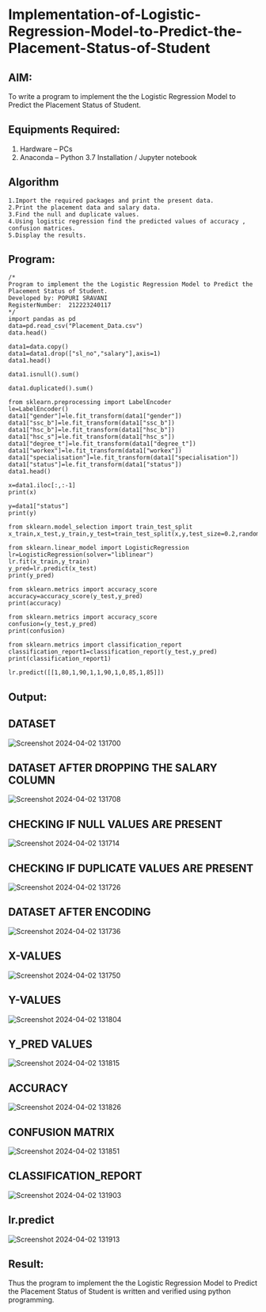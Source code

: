 # Implementation-of-Logistic-Regression-Model-to-Predict-the-Placement-Status-of-Student

## AIM:
To write a program to implement the the Logistic Regression Model to Predict the Placement Status of Student.

## Equipments Required:
1. Hardware – PCs
2. Anaconda – Python 3.7 Installation / Jupyter notebook

## Algorithm
```
1.Import the required packages and print the present data.
2.Print the placement data and salary data.
3.Find the null and duplicate values.
4.Using logistic regression find the predicted values of accuracy , confusion matrices.
5.Display the results.
```

## Program:
```
/*
Program to implement the the Logistic Regression Model to Predict the Placement Status of Student.
Developed by: POPURI SRAVANI
RegisterNumber:  212223240117
*/
import pandas as pd
data=pd.read_csv("Placement_Data.csv")
data.head()

data1=data.copy()
data1=data1.drop(["sl_no","salary"],axis=1)
data1.head()

data1.isnull().sum()

data1.duplicated().sum()

from sklearn.preprocessing import LabelEncoder
le=LabelEncoder()
data1["gender"]=le.fit_transform(data1["gender"])
data1["ssc_b"]=le.fit_transform(data1["ssc_b"])
data1["hsc_b"]=le.fit_transform(data1["hsc_b"])
data1["hsc_s"]=le.fit_transform(data1["hsc_s"])
data1["degree_t"]=le.fit_transform(data1["degree_t"])
data1["workex"]=le.fit_transform(data1["workex"])
data1["specialisation"]=le.fit_transform(data1["specialisation"])
data1["status"]=le.fit_transform(data1["status"])
data1.head()

x=data1.iloc[:,:-1]
print(x)

y=data1["status"]
print(y)

from sklearn.model_selection import train_test_split
x_train,x_test,y_train,y_test=train_test_split(x,y,test_size=0.2,random_state=0)

from sklearn.linear_model import LogisticRegression
lr=LogisticRegression(solver="liblinear")
lr.fit(x_train,y_train)
y_pred=lr.predict(x_test)
print(y_pred)

from sklearn.metrics import accuracy_score
accuracy=accuracy_score(y_test,y_pred)
print(accuracy)

from sklearn.metrics import accuracy_score
confusion=(y_test,y_pred)
print(confusion)

from sklearn.metrics import classification_report
classification_report1=classification_report(y_test,y_pred)
print(classification_report1)

lr.predict([[1,80,1,90,1,1,90,1,0,85,1,85]])
```

## Output:
## DATASET
![Screenshot 2024-04-02 131700](https://github.com/sravanipopuri2006/Implementation-of-Logistic-Regression-Model-to-Predict-the-Placement-Status-of-Student/assets/139778301/99825a4b-80c6-441c-acf4-024df78a0e84)
## DATASET AFTER DROPPING THE SALARY COLUMN
![Screenshot 2024-04-02 131708](https://github.com/sravanipopuri2006/Implementation-of-Logistic-Regression-Model-to-Predict-the-Placement-Status-of-Student/assets/139778301/8e26a192-801d-4c79-a14a-0ac3dae03761)
## CHECKING IF NULL VALUES ARE PRESENT
![Screenshot 2024-04-02 131714](https://github.com/sravanipopuri2006/Implementation-of-Logistic-Regression-Model-to-Predict-the-Placement-Status-of-Student/assets/139778301/3679585e-943e-41b2-9da4-ae3097c2750f)
## CHECKING IF DUPLICATE VALUES ARE PRESENT
![Screenshot 2024-04-02 131726](https://github.com/sravanipopuri2006/Implementation-of-Logistic-Regression-Model-to-Predict-the-Placement-Status-of-Student/assets/139778301/6179756a-ea7a-49fb-8f64-17c1c6b6aecc)
## DATASET AFTER ENCODING
![Screenshot 2024-04-02 131736](https://github.com/sravanipopuri2006/Implementation-of-Logistic-Regression-Model-to-Predict-the-Placement-Status-of-Student/assets/139778301/3e7155e0-2ae1-416b-b2ab-71ae6cf09637)
## X-VALUES
![Screenshot 2024-04-02 131750](https://github.com/sravanipopuri2006/Implementation-of-Logistic-Regression-Model-to-Predict-the-Placement-Status-of-Student/assets/139778301/65e24c06-eb74-4dd1-8be4-01081339e657)
## Y-VALUES
![Screenshot 2024-04-02 131804](https://github.com/sravanipopuri2006/Implementation-of-Logistic-Regression-Model-to-Predict-the-Placement-Status-of-Student/assets/139778301/f10a98a8-6ede-4652-ad61-2cbc9f0f5aa7)
## Y_PRED VALUES
![Screenshot 2024-04-02 131815](https://github.com/sravanipopuri2006/Implementation-of-Logistic-Regression-Model-to-Predict-the-Placement-Status-of-Student/assets/139778301/14806a6d-ed8a-4610-98a8-cf386e517579)
## ACCURACY
![Screenshot 2024-04-02 131826](https://github.com/sravanipopuri2006/Implementation-of-Logistic-Regression-Model-to-Predict-the-Placement-Status-of-Student/assets/139778301/499a2d67-db3a-47fb-a061-1ed4458b2ce6)
## CONFUSION MATRIX
![Screenshot 2024-04-02 131851](https://github.com/sravanipopuri2006/Implementation-of-Logistic-Regression-Model-to-Predict-the-Placement-Status-of-Student/assets/139778301/7eab1ae1-5947-4cda-8834-b27e386468e0)
## CLASSIFICATION_REPORT
![Screenshot 2024-04-02 131903](https://github.com/sravanipopuri2006/Implementation-of-Logistic-Regression-Model-to-Predict-the-Placement-Status-of-Student/assets/139778301/e39f70d2-0e1a-42f0-88e6-33365a86597a)
## lr.predict
![Screenshot 2024-04-02 131913](https://github.com/sravanipopuri2006/Implementation-of-Logistic-Regression-Model-to-Predict-the-Placement-Status-of-Student/assets/139778301/a0997e99-8cf5-48d7-93f3-a202dff37956)















## Result:
Thus the program to implement the the Logistic Regression Model to Predict the Placement Status of Student is written and verified using python programming.
